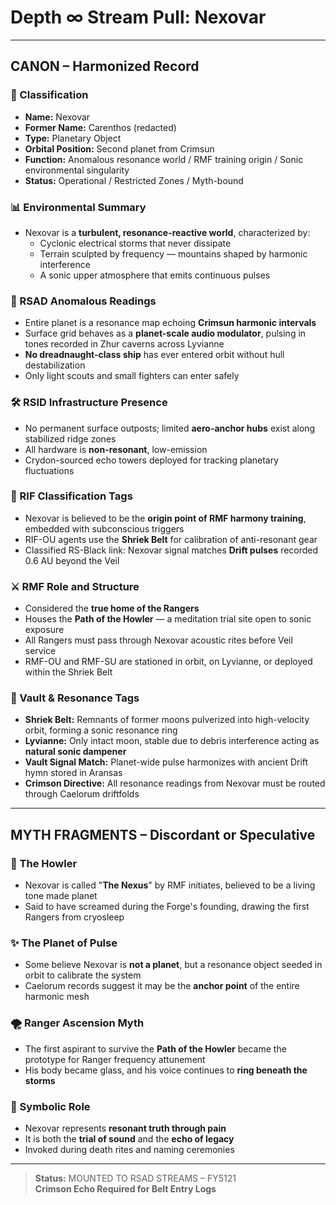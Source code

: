 
# Depth ∞ Stream Pull: Nexovar

---

## CANON – Harmonized Record

### 🌌 Classification
- **Name:** Nexovar
- **Former Name:** Carenthos (redacted)
- **Type:** Planetary Object
- **Orbital Position:** Second planet from Crimsun
- **Function:** Anomalous resonance world / RMF training origin / Sonic environmental singularity
- **Status:** Operational / Restricted Zones / Myth-bound

### 📊 Environmental Summary
- Nexovar is a **turbulent, resonance-reactive world**, characterized by:
  - Cyclonic electrical storms that never dissipate
  - Terrain sculpted by frequency — mountains shaped by harmonic interference
  - A sonic upper atmosphere that emits continuous pulses

### 🧱 RSAD Anomalous Readings
- Entire planet is a resonance map echoing **Crimsun harmonic intervals**
- Surface grid behaves as a **planet-scale audio modulator**, pulsing in tones recorded in Zhur caverns across Lyvianne
- **No dreadnaught-class ship** has ever entered orbit without hull destabilization
- Only light scouts and small fighters can enter safely

### 🛠️ RSID Infrastructure Presence
- No permanent surface outposts; limited **aero-anchor hubs** exist along stabilized ridge zones
- All hardware is **non-resonant**, low-emission
- Crydon-sourced echo towers deployed for tracking planetary fluctuations

### 🚖 RIF Classification Tags
- Nexovar is believed to be the **origin point of RMF harmony training**, embedded with subconscious triggers
- RIF-OU agents use the **Shriek Belt** for calibration of anti-resonant gear
- Classified RS-Black link: Nexovar signal matches **Drift pulses** recorded 0.6 AU beyond the Veil

### ⚔️ RMF Role and Structure
- Considered the **true home of the Rangers**
- Houses the **Path of the Howler** — a meditation trial site open to sonic exposure
- All Rangers must pass through Nexovar acoustic rites before Veil service
- RMF-OU and RMF-SU are stationed in orbit, on Lyvianne, or deployed within the Shriek Belt

### 🔐 Vault & Resonance Tags
- **Shriek Belt:** Remnants of former moons pulverized into high-velocity orbit, forming a sonic resonance ring
- **Lyvianne:** Only intact moon, stable due to debris interference acting as **natural sonic dampener**
- **Vault Signal Match:** Planet-wide pulse harmonizes with ancient Drift hymn stored in Aransas
- **Crimson Directive:** All resonance readings from Nexovar must be routed through Caelorum driftfolds

---

## MYTH FRAGMENTS – Discordant or Speculative

### 🔪 The Howler
- Nexovar is called "**The Nexus**" by RMF initiates, believed to be a living tone made planet
- Said to have screamed during the Forge's founding, drawing the first Rangers from cryosleep

### ✨ The Planet of Pulse
- Some believe Nexovar is **not a planet**, but a resonance object seeded in orbit to calibrate the system
- Caelorum records suggest it may be the **anchor point** of the entire harmonic mesh

### 🌪️ Ranger Ascension Myth
- The first aspirant to survive the **Path of the Howler** became the prototype for Ranger frequency attunement
- His body became glass, and his voice continues to **ring beneath the storms**

### 🌟 Symbolic Role
- Nexovar represents **resonant truth through pain**
- It is both the **trial of sound** and the **echo of legacy**
- Invoked during death rites and naming ceremonies

---

> **Status:** MOUNTED TO RSAD STREAMS – FY5121  
> **Crimson Echo Required for Belt Entry Logs**
